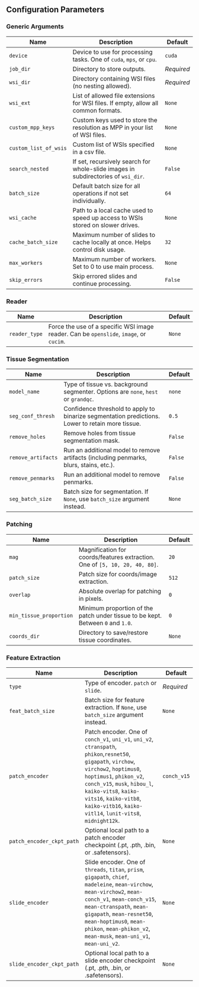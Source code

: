 ## Configuration Parameters

### Generic Arguments

| Name                      | Description                                                                                      | Default     |
|---------------------------|--------------------------------------------------------------------------------------------------|-------------|
| `device`                  | Device to use for processing tasks. One of `cuda`, `mps`, or `cpu`.                              | `cuda`      |
| `job_dir`                 | Directory to store outputs.                                                                      | _Required_  |
| `wsi_dir`                 | Directory containing WSI files (no nesting allowed).                                             | _Required_  |
| `wsi_ext`                 | List of allowed file extensions for WSI files. If empty, allow all common formats.               | `None`      |
| `custom_mpp_keys`         | Custom keys used to store the resolution as MPP in your list of WSI files.                       | `None`      |
| `custom_list_of_wsis`     | Custom list of WSIs specified in a csv file.                                                     | `None`      |
| `search_nested`           | If set, recursively search for whole-slide images in subdirectories of `wsi_dir`.                | `False`     |
| `batch_size`              | Default batch size for all operations if not set individually.                                   | `64`        |
| `wsi_cache`               | Path to a local cache used to speed up access to WSIs stored on slower drives.                   | `None`      |
| `cache_batch_size`        | Maximum number of slides to cache locally at once. Helps control disk usage.                     | `32`        |
| `max_workers`             | Maximum number of workers. Set to 0 to use main process.                                         | `None`      |
| `skip_errors`             | Skip errored slides and continue processing.                                                     | `False`     |


### Reader
| Name                      | Description                                                                                      | Default     |
|---------------------------|--------------------------------------------------------------------------------------------------|-------------|
| `reader_type`             | Force the use of a specific WSI image reader.  Can be `openslide`, `image`, or `cucim`.          | `None`      |


### Tissue Segmentation
| Name                      | Description                                                                                      | Default     |
|---------------------------|--------------------------------------------------------------------------------------------------|-------------|
| `model_name`              | Type of tissue vs. background segmenter. Options are `none`, `hest` or `grandqc`.                | `none`      |
| `seg_conf_thresh`         | Confidence threshold to apply to binarize segmentation predictions. Lower to retain more tissue. | `0.5`       |
| `remove_holes`            | Remove holes from tissue segmentation mask.                                                      | `False`     |
| `remove_artifacts`        | Run an additional model to remove artifacts (including penmarks, blurs, stains, etc.).           | `False`     |
| `remove_penmarks`         | Run an additional model to remove penmarks.                                                      | `False`     |
| `seg_batch_size`          | Batch size for segmentation. If `None`, use `batch_size` argument instead.                       | `None`      |


### Patching
| Name                      | Description                                                                                      | Default     |
|---------------------------|--------------------------------------------------------------------------------------------------|-------------|
| `mag`                     | Magnification for coords/features extraction.  One of `[5, 10, 20, 40, 80]`.                     | `20`        |
| `patch_size`              | Patch size for coords/image extraction.                                                          | `512`       |
| `overlap`                 | Absolute overlap for patching in pixels.                                                         | `0`         |
| `min_tissue_proportion`   | Minimum proportion of the patch under tissue to be kept. Between `0` and `1.0`.                  | `0`         |
| `coords_dir`              | Directory to save/restore tissue coordinates.                                                    | `None`      |


### Feature Extraction
| Name                      | Description                                                                                      | Default     |
|---------------------------|--------------------------------------------------------------------------------------------------|-------------|
| `type`                    | Type of encoder. `patch` or `slide`.                                                             | _Required_  |
| `feat_batch_size`         | Batch size for feature extraction.  If `None`, use `batch_size` argument instead.                | `None`      |
| `patch_encoder`           | Patch encoder. One of `conch_v1`, `uni_v1`, `uni_v2`, `ctranspath`, `phikon`,`resnet50`, `gigapath`, `virchow`, `virchow2`, `hoptimus0`, `hoptimus1`, `phikon_v2`, `conch_v15`, `musk`, `hibou_l`, `kaiko-vits8`, `kaiko-vits16`, `kaiko-vitb8`, `kaiko-vitb16`, `kaiko-vitl14`, `lunit-vits8`, `midnight12k`.                                                                                  | `conch_v15` |
| `patch_encoder_ckpt_path` | Optional local path to a patch encoder checkpoint (.pt, .pth, .bin, or .safetensors).            | `None`      |
| `slide_encoder`           | Slide encoder. One of `threads`, `titan`, `prism`, `gigapath`, `chief`, `madeleine`, `mean-virchow`, `mean-virchow2`, `mean-conch_v1`, `mean-conch_v15`, `mean-ctranspath`, `mean-gigapath`, `mean-resnet50`, `mean-hoptimus0`, `mean-phikon`, `mean-phikon_v2`, `mean-musk`, `mean-uni_v1`, `mean-uni_v2`.                                                                                     | `None`      |
| `slide_encoder_ckpt_path` | Optional local path to a slide encoder checkpoint (.pt, .pth, .bin, or .safetensors).            | `None`      |





